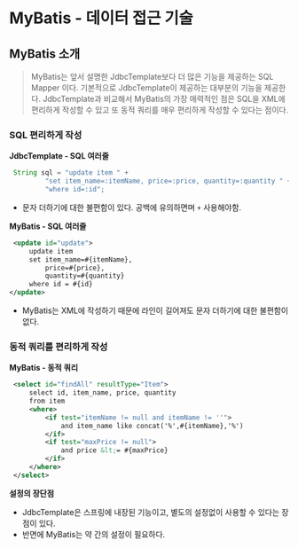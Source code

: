 # MyBatis - 데이터 접근 기술
## MyBatis 소개
>MyBatis는 앞서 설명한 JdbcTemplate보다 더 많은 기능을 제공하는 SQL Mapper 이다. 기본적으로 JdbcTemplate이 제공하는 대부분의 기능을 제공한다. 
JdbcTemplate과 비교해서 MyBatis의 가장 매력적인 점은 SQL을 XML에 편리하게 작성할 수 있고 또 동적 쿼리를 매우 편리하게 작성할 수 있다는 점이다.

### SQL 편리하게 작성
**JdbcTemplate - SQL 여러줄**
```java
 String sql = "update item " +
         "set item_name=:itemName, price=:price, quantity=:quantity " +
         "where id=:id";
```
- 문자 더하기에 대한 불편함이 있다. 공백에 유의하면며 `+` 사용해야함.

**MyBatis - SQL 여러줄** 
```xml
 <update id="update">
     update item
     set item_name=#{itemName},
         price=#{price},
         quantity=#{quantity}
     where id = #{id}
</update>
```
- MyBatis는 XML에 작성하기 때문에 라인이 길어져도 문자 더하기에 대한 불편함이 없다.

### 동적 쿼리를 편리하게 작성
**MyBatis - 동적 쿼리** 
```xml
 <select id="findAll" resultType="Item">
     select id, item_name, price, quantity
     from item
     <where>
         <if test="itemName != null and itemName != ''">
             and item_name like concat('%',#{itemName},'%')
         </if>
         <if test="maxPrice != null">
             and price &lt;= #{maxPrice}
         </if>
     </where>
 </select>
```

**설정의 장단점**
- JdbcTemplate은 스프링에 내장된 기능이고, 별도의 설정없이 사용할 수 있다는 장점이 있다.
- 반면에 MyBatis는 약 간의 설정이 필요하다.
